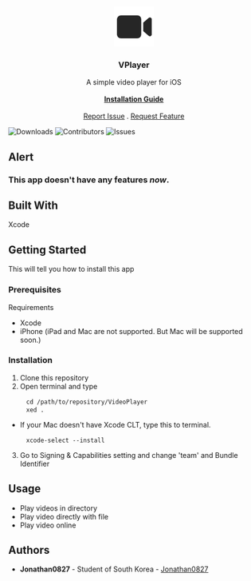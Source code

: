 <br/>
<p align="center">
  <a href="https://github.com/Jonathan0827/VPlayer">
    <img src="/VPlayer/VPlayer/Assets.xcassets/icon.imageset/icon.png" alt="Logo" width="80" height="80">
  </a>

  <h3 align="center">VPlayer</h3>

  <p align="center">
    A simple video player for iOS
    <br/>
    <br/>
    <a href="https://github.com/Jonathan0827/VPlayer#installation"><strong>Installation Guide</strong></a>
    <br/>
    <br/>
    <a href="https://github.com/Jonathan0827/VPlayer/issues">Report Issue</a>
    .
    <a href="https://github.com/Jonathan0827/VPlayer/discussions/new?category=request-feature">Request Feature</a>
  </p>
</p>

![Downloads](https://img.shields.io/github/downloads/Jonathan0827/VPlayer/total) ![Contributors](https://img.shields.io/github/contributors/Jonathan0827/VPlayer?color=dark-green) ![Issues](https://img.shields.io/github/issues/Jonathan0827/VPlayer) 
## Alert
### This app doesn't have any features *now*.

## Built With

Xcode

## Getting Started

This will tell you how to install this app

### Prerequisites

Requirements
- Xcode
- iPhone (iPad and Mac are not supported. But Mac will be supported soon.)

### Installation

1. Clone this repository
2. Open terminal and type
```
     cd /path/to/repository/VideoPlayer
     xed .
```
- If your Mac doesn't have Xcode CLT, type this to terminal.
```
     xcode-select --install
```
3. Go to Signing & Capabilities setting and change 'team' and Bundle Identifier

## Usage

- Play videos in directory
- Play video directly with file
- Play video online

## Authors

* **Jonathan0827** - Student of South Korea - [Jonathan0827](https://github.com/Jonathan0827/) 
